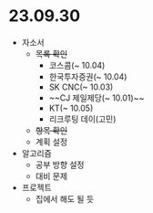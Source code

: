 # 23.09.30

- 자소서
  - ~~목록 확인~~
    - 코스콤(~ 10.04)
    - 한국투자증권(~ 10.04)
    - SK CNC(~ 10.03)
    - ~~CJ 제일제당(~ 10.01)~~
    - KT(~ 10.05)
    - 리크루팅 데이(고민)
  - ~~항목 확인~~
  - 계획 설정
- 알고리즘
  - 공부 방향 설정
  - 대비 문제
- 프로젝트
  - 집에서 해도 될 듯